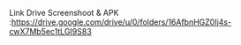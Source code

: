 Link Drive Screenshoot & APK :https://drive.google.com/drive/u/0/folders/16AfbnHGZ0Ij4s-cwX7Mb5ec1tLGI9S83
